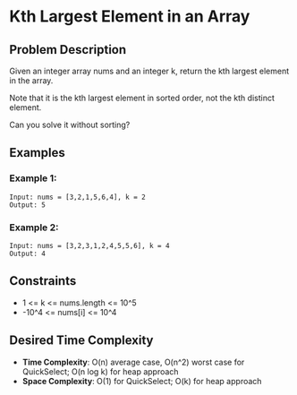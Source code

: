 # Kth Largest Element in an Array

## Problem Description

Given an integer array nums and an integer k, return the kth largest element in the array.

Note that it is the kth largest element in sorted order, not the kth distinct element.

Can you solve it without sorting?

## Examples

### Example 1:

```
Input: nums = [3,2,1,5,6,4], k = 2
Output: 5
```

### Example 2:

```
Input: nums = [3,2,3,1,2,4,5,5,6], k = 4
Output: 4
```

## Constraints

- 1 <= k <= nums.length <= 10^5
- -10^4 <= nums[i] <= 10^4

## Desired Time Complexity

- **Time Complexity**: O(n) average case, O(n^2) worst case for QuickSelect; O(n log k) for heap approach
- **Space Complexity**: O(1) for QuickSelect; O(k) for heap approach
